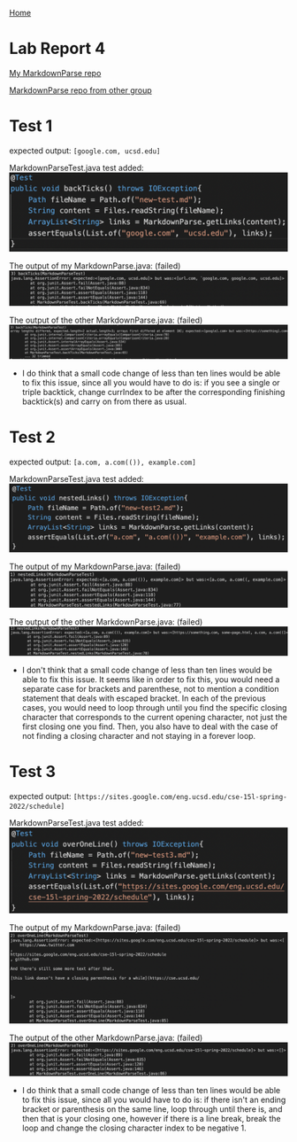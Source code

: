 [Home](../index.md)

# Lab Report 4


[My MarkdownParse repo](https://github.com/ravishende/markdown-parser)

[MarkdownParse repo from other group](https://github.com/UDXS/markdown-parser)


# Test 1

expected output: `[google.com, ucsd.edu]`

MarkdownParseTest.java test added:
![Image](backticks.png)


The output of my MarkdownParse.java: (failed)
![Image](my-backticks.png)


The output of the other MarkdownParse.java: (failed)
![Image](other-backticks.png)


* I do think that a small code change of less than ten lines would be able to fix this issue, since all you would have to do is:
    if you see a single or triple backtick, change currIndex to be after the corresponding finishing backtick(s) and carry on from there as usual.

# Test 2

expected output: `[a.com, a.com(()), example.com]`

MarkdownParseTest.java test added:
![Image](nested.png)


The output of my MarkdownParse.java: (failed)
![Image](my-nested.png)


The output of the other MarkdownParse.java: (failed)
![Image](other-nested.png)

* I don't think that a small code change of less than ten lines would be able to fix this issue.
    It seems like in order to fix this, you would need a separate case for brackets and parenthese, not to mention a condition statement that deals with escaped bracket. In each of the previous cases, you would need to loop through until you find the specific closing character that corresponds to the current opening character, not just the first closing one you find. Then, you also have to deal with the case of not finding a closing character and not staying in a forever loop.

# Test 3

expected output: `[https://sites.google.com/eng.ucsd.edu/cse-15l-spring-2022/schedule]`

MarkdownParseTest.java test added:
![Image](two-line.png)


The output of my MarkdownParse.java: (failed)
![Image](my-two-line.png)


The output of the other MarkdownParse.java: (failed)
![Image](other-two-line.png)


* I do think that a small code change of less than ten lines would be able to fix this issue, since all you would have to do is:
    if there isn't an ending bracket or parenthesis on the same line, loop through until there is, and then that is your closing one, however if there is a line break, break the loop and change the closing character index to be negative 1.